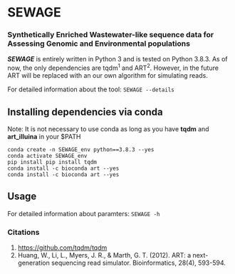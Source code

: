# SEWAGE
### Synthetically Enriched Wastewater-like sequence data for Assessing Genomic and Environmental populations

***SEWAGE*** is entirely written in Python 3 and is tested on Python 3.8.3. As of now, the only dependencies 
are tqdm<sup>1</sup> and ART<sup>2</sup>. However, in the future ART will 
be replaced with an our own algorithm for simulating reads.

For detailed information about the tool: ```SEWAGE --details```

## Installing dependencies via conda
Note: It is not necessary to use conda as long as you have **tqdm** and **art_illuina** in your $PATH
```
conda create -n SEWAGE_env python==3.8.3 --yes
conda activate SEWAGE_env
pip install pip install tqdm
conda install -c bioconda art --yes
conda install -c bioconda art --yes
```

## Usage
For detailed information about paramters:  ```SEWAGE -h```
### Citations

1. https://github.com/tqdm/tqdm
2. Huang, W., Li, L., Myers, J. R., & Marth, G. T. (2012). ART: a next-generation sequencing read simulator. Bioinformatics, 28(4), 593-594.